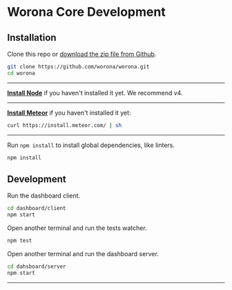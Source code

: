 # Worona Core Development

## Installation

Clone this repo or [download the zip file from Github](https://github.com/worona/worona/archive/master.zip).

```bash
git clone https://github.com/worona/worona.git
cd worona
```

----

[**Install Node**](https://nodejs.org/en/) if you haven't installed it yet. We recommend v4.

----

[**Install Meteor**](https://www.meteor.com/install) if you haven't installed it yet:

```bash
curl https://install.meteor.com/ | sh
```

----

Run `npm install` to install global dependencies, like linters.

```bash
npm install
```

## Development

Run the dashboard client.

```bash
cd dashboard/client
npm start
```

Open another terminal and run the tests watcher.

```bash
npm test
```

Open another terminal and run the dashboard server.

```bash
cd dahsboard/server
npm start
```

---
